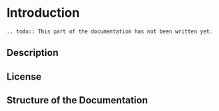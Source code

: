# Introduction

```eval_rst
.. todo:: This part of the documentation has not been written yet.
```

## Description

## License

## Structure of the Documentation
